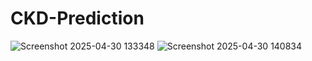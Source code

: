 # CKD-Prediction

![Screenshot 2025-04-30 133348](https://github.com/user-attachments/assets/cb5e82bc-6e82-4a66-8fc3-1b1dce90054c)
![Screenshot 2025-04-30 140834](https://github.com/user-attachments/assets/c1be3fd5-5d13-4113-9bff-5f5c453f5dd0)

